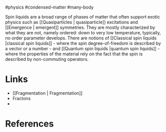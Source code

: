 #physics #condensed-matter #many-body 

Spin liquids are a broad range of phases of matter that often support exotic physics such as [[Quasiparticles | quasiparticle]] excitations and [[Emergence | emergent]] symmetries. They are mostly characterized by what they are not, namely ordered: down to very low temperature, typically, no order parameter develops. There are notions of [[Classical spin liquids |classical spin liquids]] - where the spin degree-of-freedom is described by a vector or a number - and [[Quantum spin liquids |quantum spin liquids]] - where the properties of the material rely on the fact that the spin is described by non-commuting operators. 

# Links
- [[Fragmentation | Fragmentation]]
- Fractons
- 
# References
